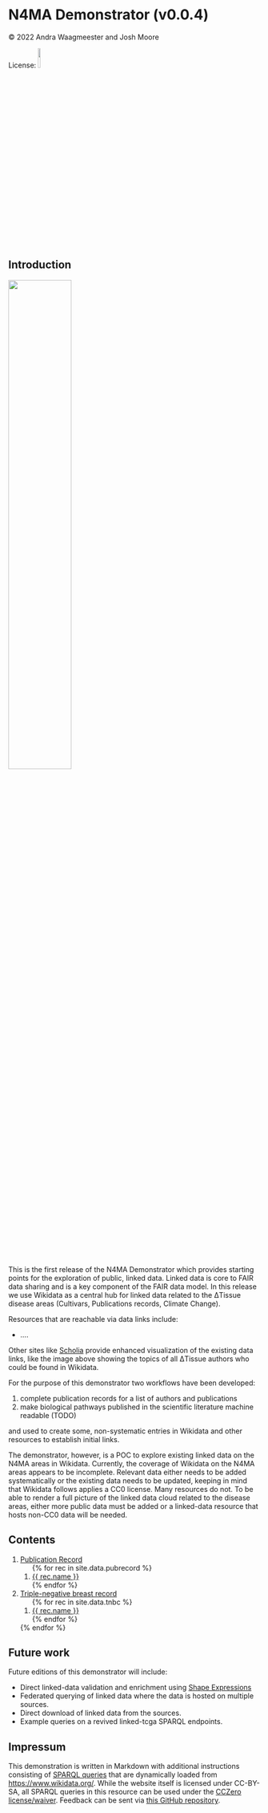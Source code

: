 <script type="application/ld+json">
{
  "@context": "http://schema.org",
  "@type": "Book",
  "inLanguage": "en-US",
  "name": "N4MA Demonstrator",
  "publisher": {
    "@type": "Organization",
    "name": "GitHub"
  },
  "copyrightYear": "2022",
  "discussionUrl": "https://github.com/German-BioImaging/dtqueries/issues"
}
</script>

# N4MA Demonstrator (v0.0.4)

© 2022 Andra Waagmeester and Josh Moore

License: [<img src="https://mirrors.creativecommons.org/presskit/buttons/88x31/png/by-sa.png" width="10%">](https://creativecommons.org/licenses/by-sa/4.0/)

## Introduction

<img src="{{site.baseurl}}/images/cloud.png" width="50%"/>

This is the first release of the N4MA Demonstrator which provides starting points for the exploration of public, linked data.
Linked data is core to FAIR data sharing and is a key component of the FAIR data model. In this release
we use Wikidata as a central hub for linked data related to the ΔTissue disease areas (Cultivars, Publications records, Climate Change).

Resources that are reachable via data links include:

* ....

Other sites like [Scholia](https://scholia.toolforge.org/) provide enhanced
visualization of the existing data links, like the image above showing the topics
of all ΔTissue authors who could be found in Wikidata.

For the purpose of this demonstrator two workflows have been developed:

1. complete publication records for a list of authors and publications
2. make biological pathways published in the scientific literature machine readable (TODO)

and used to create some, non-systematic entries in Wikidata and other resources
to establish initial links.

The demonstrator, however, is a POC to explore existing linked data on the N4MA areas in Wikidata.
Currently, the coverage of Wikidata on the N4MA areas appears to be incomplete.
Relevant data either needs to be added systematically or the existing data needs to be updated, keeping in mind that
Wikidata follows applies a CC0 license. Many resources do not. To be able to render a full picture of
the linked data cloud related to the disease areas, either more public data must be added or a linked-data
resource that hosts non-CC0 data will be needed.

## Contents

<ol>
  <li><a href="pubrecord.html">Publication Record</a>
    <ol>
{% for rec in site.data.pubrecord %}
   <li><a href="pubrecord.html#{{rec.name | slugify }}">{{ rec.name  }}</a></li>
{% endfor %}
    </ol>
  </li>
  <li><a href="cultivars.html">Triple-negative breast record</a>
    <ol>
{% for rec in site.data.tnbc %}
   <li><a href="cultivars.html#{{rec.name | slugify }}">{{ rec.name  }}</a></li>
{% endfor %}
    </ol>
  </li>
{% endfor %}
</ol>

## Future work

Future editions of this demonstrator will include:
* Direct linked-data validation and enrichment using [Shape Expressions](https://shex.io)
* Federated querying of linked data where the data is hosted on multiple sources.
* Direct download of linked data from the sources.
* Example queries on a revived linked-tcga SPARQL endpoints. 

## Impressum

This demonstration is written in Markdown with additional instructions consisting of
[SPARQL queries](https://en.wikipedia.org/wiki/SPARQL) that are dynamically loaded from https://www.wikidata.org/.
While the website itself is licensed under CC-BY-SA, all SPARQL queries in this resource can be used
under the [CCZero license/waiver](https://creativecommons.org/share-your-work/public-domain/cc0/).
Feedback can be sent via [this GitHub repository](https://github.com/German-BioImaging/dtqueries/).
